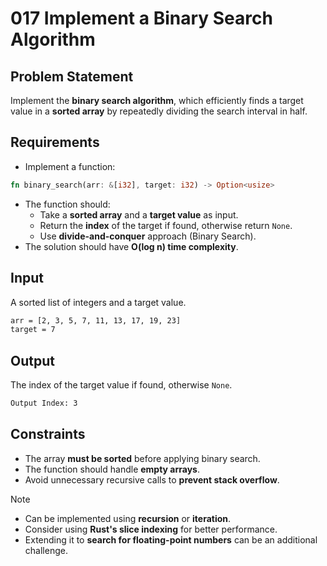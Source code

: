 # 017 Implement a Binary Search Algorithm

## Problem Statement

Implement the **binary search algorithm**, which efficiently finds a target value in a **sorted array** by repeatedly dividing the search interval in half.

## Requirements

- Implement a function:

```rust
fn binary_search(arr: &[i32], target: i32) -> Option<usize>
```

- The function should:
  - Take a **sorted array** and a **target value** as input.
  - Return the **index** of the target if found, otherwise return `None`.
  - Use **divide-and-conquer** approach (Binary Search).
- The solution should have **O(log n) time complexity**.

## Input

A sorted list of integers and a target value.

```bash
arr = [2, 3, 5, 7, 11, 13, 17, 19, 23]
target = 7
```

## Output

The index of the target value if found, otherwise `None`.

```bash
Output Index: 3
```

## Constraints

- The array **must be sorted** before applying binary search.
- The function should handle **empty arrays**.
- Avoid unnecessary recursive calls to **prevent stack overflow**.

> [!NOTE]
>
> - Can be implemented using **recursion** or **iteration**.
> - Consider using **Rust's slice indexing** for better performance.
> - Extending it to **search for floating-point numbers** can be an additional challenge.

